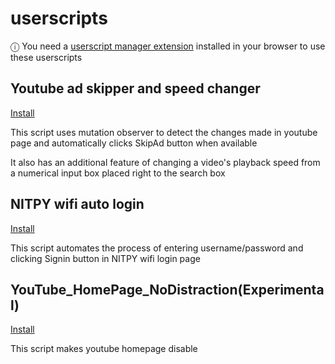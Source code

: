 # userscripts

ⓘ You need a [userscript manager extension](https://en.wikipedia.org/wiki/Userscript_manager) installed in your browser to use these userscripts

## Youtube ad skipper and speed changer

[Install](https://github.com/Vyasdev217/userscripts/raw/main/simple_yt_ad_skipper_and_speed_changer.user.js.user.js)

This script uses mutation observer to detect the changes made in youtube page and automatically clicks SkipAd button when available

It also has an additional feature of changing a video's playback speed from a numerical input box placed right to the search box

## NITPY wifi auto login

[Install](https://github.com/Vyasdev217/userscripts/raw/main/nitpy_lan_autologin.user.js)

This script automates the process of entering username/password and clicking Signin button in NITPY wifi login page

## YouTube_HomePage_NoDistraction(Experimental)

[Install](https://github.com/Vyasdev217/userscripts/raw/main/YouTube_HomePage_NoDistraction.user.js)

This script makes youtube homepage disable
